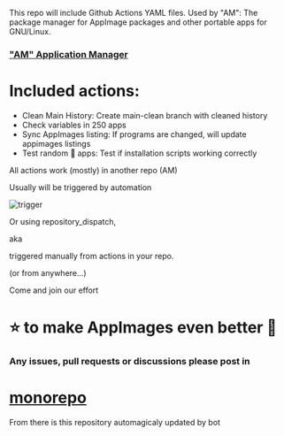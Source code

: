 This repo will include Github Actions YAML files.
Used by "AM": The package manager for AppImage packages and other portable apps for GNU/Linux.

### ["AM" Application Manager](https://github.com/ivan-hc/AM)

# Included actions:
 - Clean Main History: Create main-clean branch with cleaned history
 - Check variables in 250 apps
 - Sync AppImages listing: If programs are changed, will update appimages listings
 - Test random 💯 apps: Test if installation scripts working correctly

All actions work (mostly) in another repo (AM)

Usually will be triggered by automation

![trigger](https://github.com/user-attachments/assets/3a66f3be-ce4b-4bce-bb51-78e25c8add80)

Or using repository_dispatch,

aka

 triggered manually from actions in your repo.
 
 (or from anywhere...)

Come and join our effort
# ⭐ to make AppImages even better 🚀

### Any issues, pull requests or discussions please post in

# [monorepo](https://github.com/AM-community/monorepo)
From there is this repository automagicaly updated by bot
